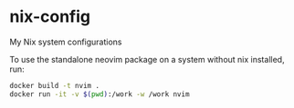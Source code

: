 # nix-config

My Nix system configurations

To use the standalone neovim package on a system without nix installed, run:

```sh
docker build -t nvim .
docker run -it -v $(pwd):/work -w /work nvim
```
